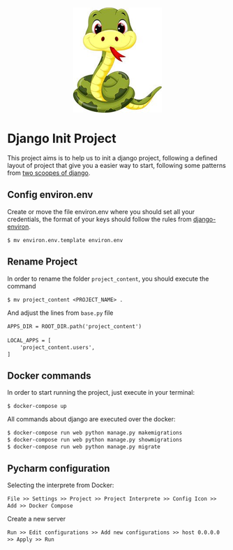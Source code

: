 <p align="center">
  <img src="documentation/python.jpeg">
</p>

# Django Init Project

This project aims is to help us to init a django project, following a defined layout of project that give you a easier way to start, following some patterns from [two scoopes of django](https://www.twoscoopspress.com "Two scoops Page").


## Config environ.env
Create or move the file environ.env where you should set all your credentials, the format of your keys should follow the rules from [django-environ](https://github.com/joke2k/django-environ "Django Environ Page").
```
$ mv environ.env.template environ.env
```

## Rename Project

In order to rename the folder `project_content`, you should execute the command
```
$ mv project_content <PROJECT_NAME> .
```

And adjust the lines from `base.py` file
```
APPS_DIR = ROOT_DIR.path('project_content')

LOCAL_APPS = [
    'project_content.users',
]
```

## Docker commands
In order to start running the project, just execute in your terminal:
```
$ docker-compose up
```

All commands about django are executed over the docker: 
```
$ docker-compose run web python manage.py makemigrations
$ docker-compose run web python manage.py showmigrations
$ docker-compose run web python manage.py migrate
```

## Pycharm configuration
Selecting the interprete from Docker:

```
File >> Settings >> Project >> Project Interprete >> Config Icon >> Add >> Docker Compose
```

Create a new server

```
Run >> Edit configurations >> Add new configurations >> host 0.0.0.0 >> Apply >> Run
```
